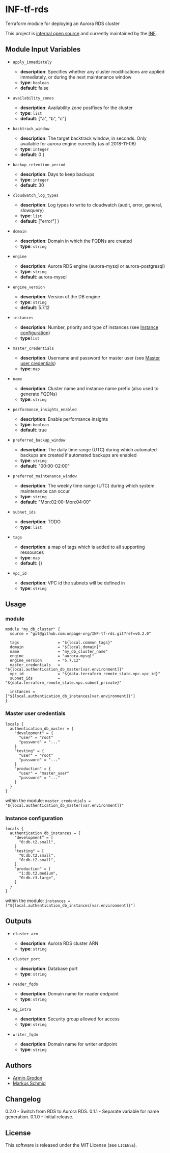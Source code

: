 # INF-tf-rds

Terraform module for deploying an Aurora RDS cluster

This project is [internal open source](https://en.wikipedia.org/wiki/Inner_source)
and currently maintained by the [INF](https://github.com/orgs/onpage-org/teams/inf).

## Module Input Variables

- `apply_immediately`
    - __description__: Specifies whether any cluster modifications are applied immediately, or during the next maintenance window
    - __type__: `boolean`
    - __default__: false

- `availability_zones`
    - __description__: Availability zone postfixes for the cluster
    - __type__: `list`
    - __default__: ["a", "b", "c"]

- `backtrack_window`
    - __description__: The target backtrack window, in seconds. Only available for aurora engine currently (as of 2018-11-06)
    - __type__: `integer`
    - __default__: 0
}
- `backup_retention_period`
    - __description__: Days to keep backups
    - __type__: `integer`
    - __default__: 30

- `cloudwatch_log_types`
    - __description__: Log types to write to cloudwatch (audit, error, general, slowquery)
    - __type__: `list`
    - __default__: ["error"]
}
- `domain`
    - __description__: Domain in which the FQDNs are created
    - __type__: `string`

- `engine`
    - __description__: Aurora RDS engine (aurora-mysql or aurora-postgresql)
    - __type__: `string`
    - __default__: aurora-mysql

- `engine_version`
    - __description__: Version of the DB engine
    - __type__: `string`
    - __default__: 5.7.12

- `instances`
    - __description__: Number, priority and type of instances (see [Instance configuration](#instance-configuration))
    - __type__`list`

- `master_credentials`
    - __description__: Username and password for master user (see [Master user credentials](#master-user-credentials))
    - __type__: `map`

- `name`
    -  __description__: Cluster name and instance name prefix (also used to generate FQDNs)
    -  __type__: `string`

- `performance_insights_enabled`
    - __description__: Enable performance insights
    - __type__: `boolean`
    - __default__: true

- `preferred_backup_window`
    - __description__: The daily time range (UTC) during which automated backups are created if automated backups are enabled
    - __type__: `string`
    - __default__: "00:00-02:00"

- `preferred_maintenance_window`
    - __description__: The weekly time range (UTC) during which system maintenance can occur
    - __type__: `string`
    - __default__: "Mon:02:00-Mon:04:00"

- `subnet_ids`
    - __description__: TODO
    - __type__: `list`

- `tags`
    -  __description__: a map of tags which is added to all supporting ressources
    -  __type__: `map`
    -  __default__: {}

- `vpc_id`
    -  __description__: VPC id the subnets will be defined in
    -  __type__: `string`


## Usage

### module
```
module "my_db_cluster" {
  source = "git@github.com:onpage-org/INF-tf-rds.git?ref=v0.2.0"

  tags                 = "${local.common_tags}"
  domain               = "${local.domain}"
  name                 = "my_db_cluster_name"
  engine               = "aurora-mysql"
  engine_version       = "5.7.12"
  master_credentials   = "${local.authentication_db_master[var.environment]}"
  vpc_id               = "${data.terraform_remote_state.vpc.vpc_id}"
  subnet_ids           = "${data.terraform_remote_state.vpc.subnet_private}"

  instances = ["${local.authentication_db_instances[var.environment]}"]
}
```

### Master user credentials
```hcl
locals {
  authentication_db_master = {
    "development" = {
      "user" = "root"
      "password" = "..."
    }
    "testing" = {
      "user" = "root"
      "password" = "..."
    }
    "production" = {
      "user" = "master_user"
      "password" = "..."
    }
  }
}
```
within the module:
`master_credentials = "${local.authentication_db_master[var.environment]}"`

### Instance configuration

```hcl
locals {
  authentication_db_instances = {
    "development" = [
      "0:db.t2.small",
    ]
    "testing" = [
      "0:db.t2.small",
      "0:db.t2.small",
    ]
    "production" = [
      "1:db.t2.medium",
      "0:db.r3.large",
    ]
  }
}
```
within the module:
`instances = ["${local.authentication_db_instances[var.environment]}"]`

## Outputs

- `cluster_arn`
    -  __description__: Aurora RDS cluster ARN
    -  __type__: `string`

- `cluster_port`
    -  __description__: Database port
    -  __type__: `string`

- `reader_fqdn`
    -  __description__: Domain name for reader endpoint
    -  __type__: `string`

- `sg_intra`
    -  __description__: Security group allowed for access
    -  __type__: `string`

- `writer_fqdn`
    -  __description__: Domain name for writer endpoint
    -  __type__: `string`


## Authors

- [Armin Grodon](https://github.com/x4121)
- [Markus Schmid](https://github.com/h0raz)

## Changelog

0.2.0 - Switch from RDS to Aurora RDS.
0.1.1 - Separate variable for name generation.
0.1.0 - Initial release.

## License

This software is released under the MIT License (see `LICENSE`).
